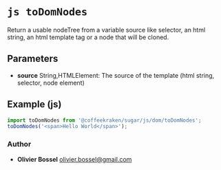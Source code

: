 


<!-- @namespace    sugar.js.dom -->

# ```js toDomNodes ```


Return a usable nodeTree from a variable source like selector, an html string, an html template tag or a node that will be cloned.

## Parameters

- **source**  String,HTMLElement: The source of the template (html string, selector, node element)



## Example (js)

```js
import toDomNodes from '@coffeekraken/sugar/js/dom/toDomNodes';
toDomNodes('<span>Hello World</span>');
```


### Author
- **Olivier Bossel** <a href="mailto:olivier.bossel@gmail.com">olivier.bossel@gmail.com</a> 



